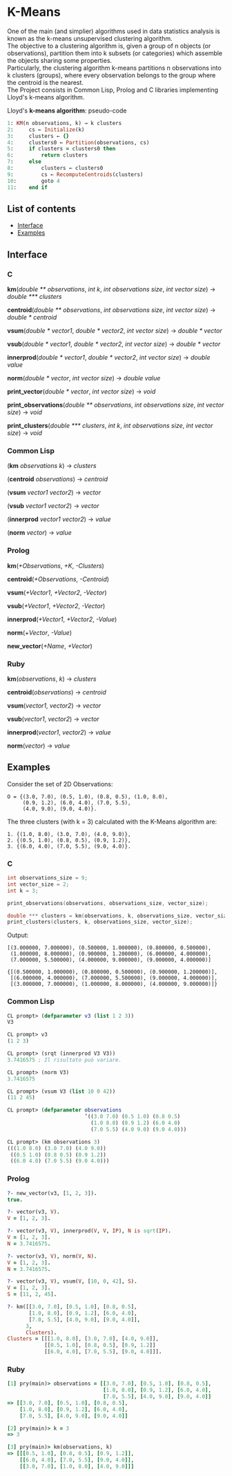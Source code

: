 # K-Means

One of the main (and simplier) algorithms used in data statistics analysis is known as the k-means unsupervised clustering algorithm.  
The objective to a clustering algorithm is, given a group of n objects (or observations), partition them into k subsets (or categories) which assemble the objects sharing some properties.  
Particularly, the clustering algorithm k-means partitions n observations into k clusters (groups), where every observation belongs to the group where the centroid is the nearest.  
The Project consists in Common Lisp, Prolog and C libraries implementing Lloyd's k-means algorithm.


Lloyd's __k-means algorithm__: pseudo-code

```ruby
1: KM(n observations, k) → k clusters
2:     cs ← Initialize(k)
3:     clusters ← {}
4:     clusters0 ← Partition(observations, cs)
5:     if clusters = clusters0 then
6:         return clusters
7:     else
8:         clusters ← clusters0
9:         cs ← RecomputeCentroids(clusters)
10:        goto 4
11:    end if
```


## List of contents

- [Interface](#interface)
- [Examples](#examples)


## Interface

### C

__km__(_double ** observations_, _int k_, _int observations size_, _int vector size_) → _double *** clusters_  

__centroid__(_double ** observations_, _int observations size_, _int vector size_) → _double * centroid_  

__vsum__(_double * vector1_, _double * vector2_, _int vector size_) → _double * vector_  

__vsub__(_double * vector1_, _double * vector2_, _int vector size_) → _double * vector_  

__innerprod__(_double * vector1_, _double * vector2_, _int vector size_) → _double value_  

__norm__(_double * vector_, _int vector size_) → _double value_  

__print_vector__(_double * vector_, _int vector size_) → _void_   

__print_observations__(_double ** observations_, _int observations size_, _int vector size_) → _void_  

__print_clusters__(_double *** clusters_, _int k_, _int observations size_, _int vector size_) → _void_  


### Common Lisp

(__km__ _observations k_) → _clusters_  

(__centroid__ _observations_) → _centroid_  

(__vsum__ _vector1 vector2_) → _vector_  

(__vsub__ _vector1 vector2_) → _vector_  

(__innerprod__ _vector1 vector2_) → _value_  

(__norm__ _vector_) → _value_  


### Prolog

__km__(_+Observations_, _+K_, _-Clusters_)  

__centroid__(_+Observations_, _-Centroid_)  

__vsum__(_+Vector1_, _+Vector2_, _-Vector_)  

__vsub__(_+Vector1_, _+Vector2_, _-Vector_)  

__innerprod__(_+Vector1_, _+Vector2_, _-Value_)  

__norm__(+_Vector_, _-Value_)  

__new_vector__(_+Name_, _+Vector_)  


### Ruby

__km__(_observations_, _k_) → _clusters_  

__centroid__(_observations_) → _centroid_  

__vsum__(_vector1_, _vector2_) → _vector_  

__vsub__(_vector1_, _vector2_) → _vector_  

__innerprod__(_vector1_, _vector2_) → _value_  

__norm__(_vector_) → _value_  


## Examples

Consider the set of 2D Observations:

```
O = {(3.0, 7.0), (0.5, 1.0), (0.8, 0.5), (1.0, 8.0),
     (0.9, 1.2), (6.0, 4.0), (7.0, 5.5),
     (4.0, 9.0), (9.0, 4.0)}.
```

The three clusters (with k = 3) calculated with the K-Means algorithm are:

```
1. {(1.0, 8.0), (3.0, 7.0), (4.0, 9.0)},
2. {(0.5, 1.0), (0.8, 0.5), (0.9, 1.2)},
3. {(6.0, 4.0), (7.0, 5.5), (9.0, 4.0)}.
```

### C

```c
int observations_size = 9;
int vector_size = 2;
int k = 3;

print_observations(observations, observations_size, vector_size);

double *** clusters = km(observations, k, observations_size, vector_size);
print_clusters(clusters, k, observations_size, vector_size);
```

Output:

```
[(3.000000, 7.000000), (0.500000, 1.000000), (0.800000, 0.500000),
 (1.000000, 8.000000), (0.900000, 1.200000), (6.000000, 4.000000),
 (7.000000, 5.500000), (4.000000, 9.000000), (9.000000, 4.000000)]

{[(0.500000, 1.000000), (0.800000, 0.500000), (0.900000, 1.200000)],
 [(6.000000, 4.000000), (7.000000, 5.500000), (9.000000, 4.000000)],
 [(3.000000, 7.000000), (1.000000, 8.000000), (4.000000, 9.000000)]}
```


### Common Lisp

```lisp
CL prompt> (defparameter v3 (list 1 2 3))
V3

CL prompt> v3
(1 2 3)

CL prompt> (srqt (innerprod V3 V3))
3.7416575 ; Il risultato può variare.

CL prompt> (norm V3)
3.7416575

CL prompt> (vsum V3 (list 10 0 42))
(11 2 45)

CL prompt> (defparameter observations
                         ’((3.0 7.0) (0.5 1.0) (0.8 0.5)
                           (1.0 8.0) (0.9 1.2) (6.0 4.0)
                           (7.0 5.5) (4.0 9.0) (9.0 4.0)))

CL prompt> (km observations 3)
(((1.0 8.0) (3.0 7.0) (4.0 9.0))
 ((0.5 1.0) (0.8 0.5) (0.9 1.2))
 ((6.0 4.0) (7.0 5.5) (9.0 4.0)))
```


### Prolog

```prolog
?- new_vector(v3, [1, 2, 3]).
true.

?- vector(v3, V).
V = [1, 2, 3].

?- vector(v3, V), innerprod(V, V, IP), N is sqrt(IP).
V = [1, 2, 3].
N = 3.7416575.

?- vector(v3, V), norm(V, N).
V = [1, 2, 3].
N = 3.7416575.

?- vector(v3, V), vsum(V, [10, 0, 42], S).
V = [1, 2, 3].
S = [11, 2, 45].

?- km([[3.0, 7.0], [0.5, 1.0], [0.8, 0.5],
       [1.0, 8.0], [0.9, 1.2], [6.0, 4.0],
       [7.0, 5.5], [4.0, 9.0], [9.0, 4.0]],
      3,
      Clusters).
Clusters = [[[1.0, 8.0], [3.0, 7.0], [4.0, 9.0]],
            [[0.5, 1.0], [0.8, 0.5], [0.9, 1.2]]
            [[6.0, 4.0], [7.0, 5.5], [9.0, 4.0]]].
```


### Ruby

```ruby
[1] pry(main)> observations = [[3.0, 7.0], [0.5, 1.0], [0.8, 0.5],
                               [1.0, 8.0], [0.9, 1.2], [6.0, 4.0],
                               [7.0, 5.5], [4.0, 9.0], [9.0, 4.0]]
=> [[3.0, 7.0], [0.5, 1.0], [0.8, 0.5],
    [1.0, 8.0], [0.9, 1.2], [6.0, 4.0],
	[7.0, 5.5], [4.0, 9.0], [9.0, 4.0]]

[2] pry(main)> k = 3
=> 3

[3] pry(main)> km(observations, k)
=> [[[0.5, 1.0], [0.8, 0.5], [0.9, 1.2]],
 	[[6.0, 4.0], [7.0, 5.5], [9.0, 4.0]],
	[[3.0, 7.0], [1.0, 8.0], [4.0, 9.0]]]
```
